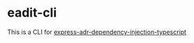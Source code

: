 # eadit-cli

This is a CLI for [express-adr-dependency-injection-typescript](https://github.com/RaresAil/express-adr-dependency-injection-typescript)
